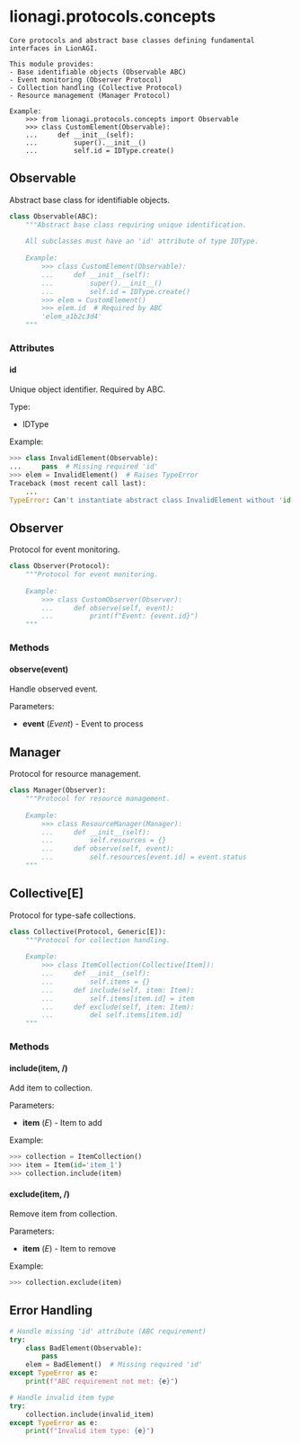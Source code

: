 # lionagi.protocols.concepts

```
Core protocols and abstract base classes defining fundamental interfaces in LionAGI.

This module provides:
- Base identifiable objects (Observable ABC)
- Event monitoring (Observer Protocol)
- Collection handling (Collective Protocol)
- Resource management (Manager Protocol)

Example:
    >>> from lionagi.protocols.concepts import Observable
    >>> class CustomElement(Observable):
    ...     def __init__(self):
    ...         super().__init__()
    ...         self.id = IDType.create()
```

## Observable

Abstract base class for identifiable objects.

```python
class Observable(ABC):
    """Abstract base class requiring unique identification.
    
    All subclasses must have an 'id' attribute of type IDType.
    
    Example:
        >>> class CustomElement(Observable):
        ...     def __init__(self):
        ...         super().__init__()
        ...         self.id = IDType.create()
        >>> elem = CustomElement()
        >>> elem.id  # Required by ABC
        'elem_a1b2c3d4'
    """
```

### Attributes

#### id
Unique object identifier. Required by ABC.

Type:
- IDType

Example:
```python
>>> class InvalidElement(Observable):
...     pass  # Missing required 'id'
>>> elem = InvalidElement()  # Raises TypeError
Traceback (most recent call last):
    ...
TypeError: Can't instantiate abstract class InvalidElement without 'id' attribute
```

## Observer

Protocol for event monitoring.

```python
class Observer(Protocol):
    """Protocol for event monitoring.
    
    Example:
        >>> class CustomObserver(Observer):
        ...     def observe(self, event):
        ...         print(f"Event: {event.id}")
    """
```

### Methods

#### observe(event)
Handle observed event.

Parameters:
- **event** (*Event*) - Event to process

## Manager

Protocol for resource management.

```python
class Manager(Observer):
    """Protocol for resource management.
    
    Example:
        >>> class ResourceManager(Manager):
        ...     def __init__(self):
        ...         self.resources = {}
        ...     def observe(self, event):
        ...         self.resources[event.id] = event.status
    """
```

## Collective[E]

Protocol for type-safe collections.

```python
class Collective(Protocol, Generic[E]):
    """Protocol for collection handling.
    
    Example:
        >>> class ItemCollection(Collective[Item]):
        ...     def __init__(self):
        ...         self.items = {}
        ...     def include(self, item: Item):
        ...         self.items[item.id] = item
        ...     def exclude(self, item: Item):
        ...         del self.items[item.id]
    """
```

### Methods

#### include(item, /)
Add item to collection.

Parameters:
- **item** (*E*) - Item to add

Example:
```python
>>> collection = ItemCollection()
>>> item = Item(id='item_1')
>>> collection.include(item)
```

#### exclude(item, /)
Remove item from collection.

Parameters:
- **item** (*E*) - Item to remove

Example:
```python
>>> collection.exclude(item)
```

## Error Handling

```python
# Handle missing 'id' attribute (ABC requirement)
try:
    class BadElement(Observable):
        pass
    elem = BadElement()  # Missing required 'id'
except TypeError as e:
    print(f"ABC requirement not met: {e}")

# Handle invalid item type
try:
    collection.include(invalid_item)
except TypeError as e:
    print(f"Invalid item type: {e}")
```
